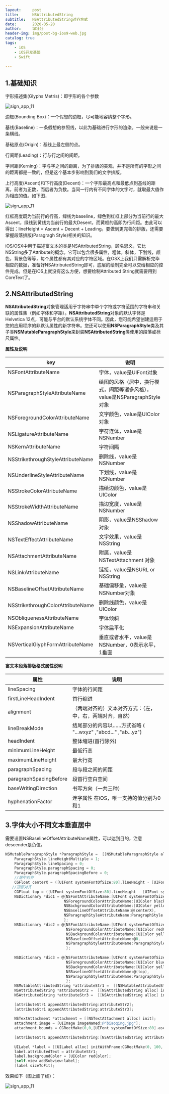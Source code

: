 ```yaml
---
layout:     post
title:      NSAttributedString
subtitle:   NSAttributedString对齐方式
date:       2020-05-20
author:     邹壮壮
header-img: img/post-bg-ios9-web.jpg
catalog: true
tags:
    - iOS
    - iOS开发基础
    - Swift

---
```


## 1.基础知识

字形描述集(Glyphs Metris)：即字形的各个参数

![sign_app_11](https://zou145688zhuang.github.io/img/font_base/font_base_1.jpg"字形参数")

边框(Bounding Box)：一个假想的边框，尽可能地容纳整个字形。

基线(Baseline)：一条假想的参照线，以此为基础进行字形的渲染。一般来说是一条横线。

基础原点(Origin)：基线上最左侧的点。

行间距(Leading)：行与行之间的间距。

字间距(Kerning)：字与字之间的距离，为了排版的美观，并不是所有的字形之间的距离都是一致的，但是这个基本步影响到我们的文字排版。

上行高度(Ascent)和下行高度(Decent)：一个字形最高点和最低点到基线的距离，前者为正数，而后者为负数。当同一行内有不同字体的文字时，就取最大值作为相应的值。如下图，

![sign_app_11](https://zou145688zhuang.github.io/img/font_base/font_base_0.jpg "字形参数")

红框高度既为当前行的行高，绿线为baseline，绿色到红框上部分为当前行的最大Ascent，绿线到黄线为当前行的最大Desent，而黄框的高即为行间距。由此可以得出：lineHeight = Ascent + Decent + Leading。要做到更完善的排版，还需要掌握段落排版(Paragragh Style)相关的知识。

iOS/OSX中用于描述富文本的类是NSAttributedString，顾名思义，它比NSString多了Attribute的概念。它可以包含很多属性，粗体，斜体，下划线，颜色，背景色等等，每个属性都有其对应的字符区域。在OSX上我们只需解析完毕相应的数据，准备好NSAttributedString即可，底层的绘制完全可以交给相应的控件完成。但是在iOS上就没有这么方便，想要绘制Attributed String就需要用到CoreText了。



## 2.NSAttributedString

**NSAttributedString**对象管理适用于字符串中单个字符或字符范围的字符串和关联的属性集（例如字体和字距）。**NSAttributedString**对象的默认字体是Helvetica 12点，可能与平台的默认系统字体不同。因此，您可能希望创建适用于您的应用程序的非默认属性的新字符串。您还可以使用**NSParagraphStyle**类及其子类**NSMutableParagraphStyle**来封装**NSAttributedString**类使用的段落或标尺属性。

**属性及说明**

| key                               | 说明                                                         |
| --------------------------------- | ------------------------------------------------------------ |
| NSFontAttributeName               | 字体，value是UIFont对象                                      |
| NSParagraphStyleAttributeName     | 绘图的风格（居中，换行模式，间距等诸多风格），value是NSParagraphStyle对象 |
| NSForegroundColorAttributeName    | 文字颜色，value是UIColor对象                                 |
| NSLigatureAttributeName           | 字符连体，value是NSNumber                                    |
| NSKernAttributeName               | 字符间隔                                                     |
| NSStrikethroughStyleAttributeName | 删除线，value是NSNumber                                      |
| NSUnderlineStyleAttributeName     | 下划线，value是NSNumber                                      |
| NSStrokeColorAttributeName        | 描绘边颜色，value是UIColor                                   |
| NSStrokeWidthAttributeName        | 描边宽度，value是NSNumber                                    |
| NSShadowAttributeName             | 阴影，value是NSShadow对象                                    |
| NSTextEffectAttributeName         | 文字效果，value是NSString                                    |
| NSAttachmentAttributeName         | 附属，value是NSTextAttachment 对象                           |
| NSLinkAttributeName               | 链接，value是NSURL or NSString                               |
| NSBaselineOffsetAttributeName     | 基础偏移量，value是NSNumber对象                              |
| NSStrikethroughColorAttributeName | 删除线颜色，value是UIColor                                   |
| NSObliquenessAttributeName        | 字体倾斜                                                     |
| NSExpansionAttributeName          | 字体扁平化                                                   |
| NSVerticalGlyphFormAttributeName  | 垂直或者水平，value是 NSNumber，0表示水平，1垂直             |

**富文本段落排版格式属性说明**

| 属性                   | 说明                                                         |
| ---------------------- | ------------------------------------------------------------ |
| lineSpacing            | 字体的行间距                                                 |
| firstLineHeadIndent    | 首行缩进                                                     |
| alignment              | （两端对齐的）文本对齐方式：（左，中，右，两端对齐，自然）   |
| lineBreakMode          | 结尾部分的内容以……方式省略 ( "...wxyz" ,"abcd..." ,"ab...yz") |
| headIndent             | 整体缩进(首行除外)                                           |
| minimumLineHeight      | 最低行高                                                     |
| maximumLineHeight      | 最大行高                                                     |
| paragraphSpacing       | 段与段之间的间距                                             |
| paragraphSpacingBefore | 段首行空白空间                                               |
| baseWritingDirection   | 书写方向（一共三种）                                         |
| hyphenationFactor      | 连字属性 在iOS，唯一支持的值分别为0和1                       |



## 3.字体大小不同文本垂直居中

需要设置NSBaselineOffsetAttributeName属性，可以达到目的，注意descender是负值。

```objective-c
NSMutableParagraphStyle *ParagraphStyle =  [[NSMutableParagraphStyle alloc] init];
    ParagraphStyle.lineHeightMultiple = 1;
    ParagraphStyle.lineSpacing = 0;
    ParagraphStyle.paragraphSpacing = 0;
    ParagraphStyle.paragraphSpacingBefore = 0;
    //居中对齐
    CGFloat centerX = ([UIFont systemFontOfSize:80].lineHeight - [UIFont systemFontOfSize:30].lineHeight)/2 + (([UIFont systemFontOfSize:80].descender - [UIFont systemFontOfSize:30].descender));
   //顶部对齐
    CGFloat top = ([UIFont systemFontOfSize:80].lineHeight - [UIFont systemFontOfSize:20].lineHeight)/2 - ([UIFont systemFontOfSize:80].descender - [UIFont systemFontOfSize:20].descender)/2;
    NSDictionary *dic1 = @{NSFontAttributeName:[UIFont systemFontOfSize:30],
                          NSForegroundColorAttributeName:[UIColor blackColor],
                          NSBackgroundColorAttributeName:[UIColor yellowColor],
                          NSBaselineOffsetAttributeName:@(centerX),
                          NSParagraphStyleAttributeName:ParagraphStyle
                          };
    NSDictionary *dic2 = @{NSFontAttributeName:[UIFont systemFontOfSize:80],
                           NSForegroundColorAttributeName:[UIColor redColor],
                           NSBackgroundColorAttributeName:[UIColor yellowColor],
                           NSBaselineOffsetAttributeName:@0,
                           NSParagraphStyleAttributeName:ParagraphStyle
                           };
    
    NSDictionary *dic3 = @{NSFontAttributeName:[UIFont systemFontOfSize:20],
                           NSForegroundColorAttributeName:[UIColor blueColor],
                           NSBackgroundColorAttributeName:[UIColor yellowColor],
                           NSBaselineOffsetAttributeName:@(top),
                           NSParagraphStyleAttributeName:ParagraphStyle
                           };
    NSMutableAttributedString *attributeStr1 =  [[NSMutableAttributedString alloc] initWithString:@"￥" attributes:dic1];
    NSAttributedString *attributeStr2 =  [[NSAttributedString alloc] initWithString:@" 58" attributes:dic2];
    NSAttributedString *attributeStr3 =  [[NSAttributedString alloc] initWithString:@" .88" attributes:dic3];
    
    [attributeStr1 appendAttributedString:attributeStr2];
    [attributeStr1 appendAttributedString:attributeStr3];
    
    NSTextAttachment *attachment = [[NSTextAttachment alloc] init];
    attachment.image = [UIImage imageNamed:@"biaoqing.jpg"];
    attachment.bounds = CGRectMake(0,0,[UIFont systemFontOfSize:80].ascender,[UIFont systemFontOfSize:80].ascender);
    
    [attributeStr1 appendAttributedString:[NSAttributedString attributedStringWithAttachment:attachment]];
    
    UILabel *label = [[UILabel alloc] initWithFrame:CGRectMake(0, 100, 300, 50)];
    label.attributedText = attributeStr1;
    label.backgroundColor = [UIColor redColor];
    [self.view addSubview:label];
    [label sizeToFit];
```

效果如下（图上画了线）：

![sign_app_11](https://zou145688zhuang.github.io/img/font_base/font_base_2.jpg "字形参数")